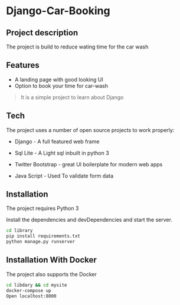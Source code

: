 # Django-Car-Booking
## Project description

The project is build to reduce wating time for the car wash

## Features

- A landing page with good looking UI
- Option to book your time for car-wash


> It is a simple project to learn about Django 

## Tech

The project uses a number of open source projects to work properly:

- Django - A full featured web frame 

- Sql Lite - A Light  sql inbuilt in python 3
- Twitter Bootstrap - great UI boilerplate for modern web apps
- Java Script - Used To validate form data

## Installation
The project requires Python 3 

Install the dependencies and devDependencies and start the server.

```sh
cd library
pip install requirements.txt
python manage.py runserver
```
## Installation With  Docker
The project also supports the Docker

```sh
cd libdary && cd mysite
docker-compose up
Open localhost:8000
```
